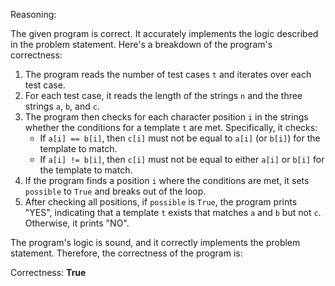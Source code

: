 Reasoning:

The given program is correct. It accurately implements the logic described in the problem statement. Here's a breakdown of the program's correctness:

1. The program reads the number of test cases `t` and iterates over each test case.
2. For each test case, it reads the length of the strings `n` and the three strings `a`, `b`, and `c`.
3. The program then checks for each character position `i` in the strings whether the conditions for a template `t` are met. Specifically, it checks:
	* If `a[i] == b[i]`, then `c[i]` must not be equal to `a[i]` (or `b[i]`) for the template to match.
	* If `a[i] != b[i]`, then `c[i]` must not be equal to either `a[i]` or `b[i]` for the template to match.
4. If the program finds a position `i` where the conditions are met, it sets `possible` to `True` and breaks out of the loop.
5. After checking all positions, if `possible` is `True`, the program prints "YES", indicating that a template `t` exists that matches `a` and `b` but not `c`. Otherwise, it prints "NO".

The program's logic is sound, and it correctly implements the problem statement. Therefore, the correctness of the program is:

Correctness: **True**